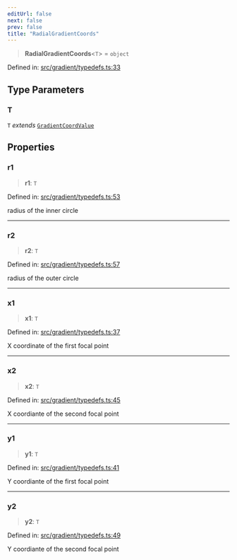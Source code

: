 ```yaml
---
editUrl: false
next: false
prev: false
title: "RadialGradientCoords"
---
```


> **RadialGradientCoords**\<`T`\> = `object`

Defined in: [src/gradient/typedefs.ts:33](https://github.com/fabricjs/fabric.js/blob/fea1b29b7495d9634e300bd4bfa43de097745805/src/gradient/typedefs.ts#L33)

## Type Parameters

### T

`T` *extends* [`GradientCoordValue`](/api/type-aliases/gradientcoordvalue/)

## Properties

### r1

> **r1**: `T`

Defined in: [src/gradient/typedefs.ts:53](https://github.com/fabricjs/fabric.js/blob/fea1b29b7495d9634e300bd4bfa43de097745805/src/gradient/typedefs.ts#L53)

radius of the inner circle

***

### r2

> **r2**: `T`

Defined in: [src/gradient/typedefs.ts:57](https://github.com/fabricjs/fabric.js/blob/fea1b29b7495d9634e300bd4bfa43de097745805/src/gradient/typedefs.ts#L57)

radius of the outer circle

***

### x1

> **x1**: `T`

Defined in: [src/gradient/typedefs.ts:37](https://github.com/fabricjs/fabric.js/blob/fea1b29b7495d9634e300bd4bfa43de097745805/src/gradient/typedefs.ts#L37)

X coordinate of the first focal point

***

### x2

> **x2**: `T`

Defined in: [src/gradient/typedefs.ts:45](https://github.com/fabricjs/fabric.js/blob/fea1b29b7495d9634e300bd4bfa43de097745805/src/gradient/typedefs.ts#L45)

X coordiante of the second focal point

***

### y1

> **y1**: `T`

Defined in: [src/gradient/typedefs.ts:41](https://github.com/fabricjs/fabric.js/blob/fea1b29b7495d9634e300bd4bfa43de097745805/src/gradient/typedefs.ts#L41)

Y coordiante of the first focal point

***

### y2

> **y2**: `T`

Defined in: [src/gradient/typedefs.ts:49](https://github.com/fabricjs/fabric.js/blob/fea1b29b7495d9634e300bd4bfa43de097745805/src/gradient/typedefs.ts#L49)

Y coordiante of the second focal point
